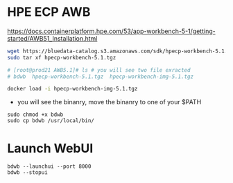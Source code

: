 # HPE ECP AWB

https://docs.containerplatform.hpe.com/53/app-workbench-5-1/getting-started/AWB51_Installation.html

```bash
wget https://bluedata-catalog.s3.amazonaws.com/sdk/hpecp-workbench-5.1.tgz
sudo tar xf hpecp-workbench-5.1.tgz

# [root@prod21 AWB5.1]# ls # you will see two file exracted
# bdwb  hpecp-workbench-5.1.tgz  hpecp-workbench-img-5.1.tgz

docker load -i hpecp-workbench-img-5.1.tgz

```

- you will see the binanry, move the binanry to one of your $PATH

```
sudo chmod +x bdwb
sudo cp bdwb /usr/local/bin/
```

# Launch WebUI
```
bdwb --launchui --port 8000
bdwb --stopui
